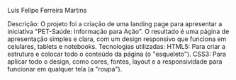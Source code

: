 Luis Felipe Ferreira Martins

Descrição: O projeto foi a criação de uma landing page para apresentar a iniciativa "PET-Saúde: Informação para Ação". O resultado é uma página de apresentação simples e clara, com um design responsivo que funciona em celulares, tablets e notebooks.
Tecnologias utilizadas: 
HTML5: Para criar a estrutura e colocar todo o conteúdo da página (o "esqueleto").
CSS3: Para aplicar todo o design, como cores, fontes, layout e a responsividade para funcionar em qualquer tela (a "roupa").